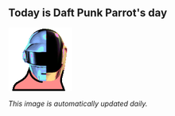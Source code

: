 ## Today is Daft Punk Parrot's day

![An animated GIF of a parrot, probably multi-colored](https://raw.githubusercontent.com/jmhobbs/cultofthepartyparrot.com/master/parrots/hd/daftpunkparrot.gif)

*This image is automatically updated daily.*
